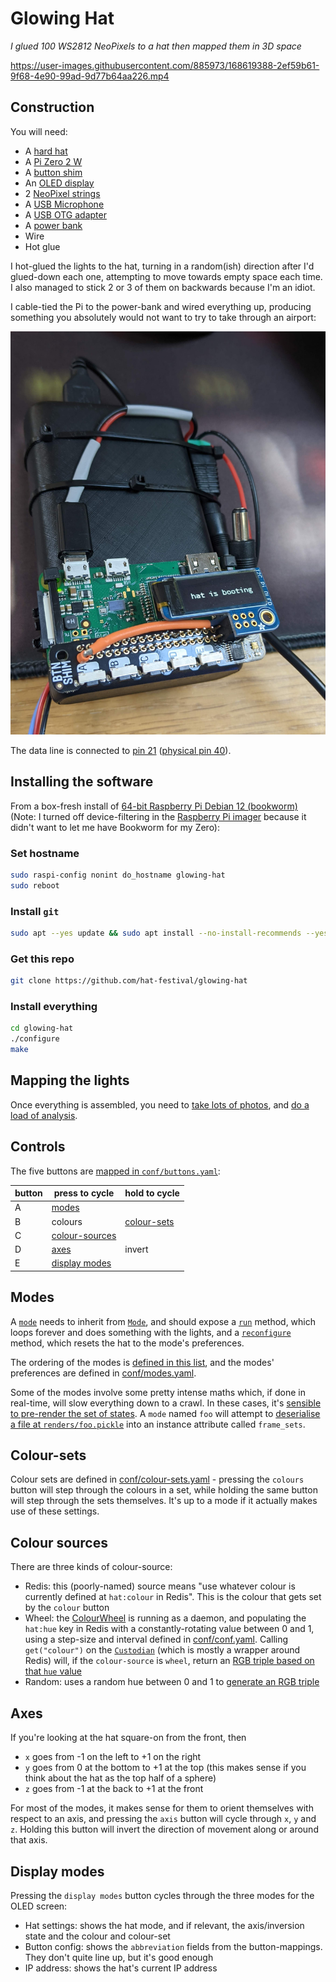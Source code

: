 # Glowing Hat

_I glued 100 WS2812 NeoPixels to a hat then mapped them in 3D space_

https://user-images.githubusercontent.com/885973/168619388-2ef59b61-9f68-4e90-99ad-9d77b64aa226.mp4

## Construction

You will need:

- A [hard hat](https://www.ebay.co.uk/itm/262923531316)
- A [Pi Zero 2 W](https://www.raspberrypi.com/products/raspberry-pi-zero-2-w/)
- A [button shim](https://thepihut.com/products/button-shim)
- An [OLED display](https://thepihut.com/products/adafruit-pioled-128x32-monochrome-oled-add-on-for-raspberry-pi-ada3527)
- 2 [NeoPixel strings](https://shop.pimoroni.com/products/rgb-led-wire?variant=31607418159187)
- A [USB Microphone](https://www.ebay.co.uk/itm/404669701943)
- A [USB OTG adapter](https://www.ebay.co.uk/itm/114893009469)
- A [power bank](https://www.ebay.co.uk/itm/133977636736)
- Wire
- Hot glue

I hot-glued the lights to the hat, turning in a random(ish) direction after I'd glued-down each one, attempting to move towards empty space each time. I also managed to stick 2 or 3 of them on backwards because I'm an idiot.

I cable-tied the Pi to the power-bank and wired everything up, producing something you absolutely would not want to try to take through an airport:

![not a bomb](assets/power-bank.jpg)

The data line is connected to [pin 21](lib/hat.py#L23) ([physical pin 40](https://pinout.xyz/pinout/pin40_gpio21)).

## Installing the software

From a box-fresh install of [64-bit Raspberry Pi Debian 12 (bookworm)](https://www.raspberrypi.com/software/operating-systems/#raspberry-pi-os-64-bit) (Note: I turned off device-filtering in the [Raspberry Pi imager](https://www.raspberrypi.com/software/) because it didn't want to let me have Bookworm for my Zero):

### Set hostname

```bash
sudo raspi-config nonint do_hostname glowing-hat
sudo reboot
```

### Install `git`

```bash
sudo apt --yes update && sudo apt install --no-install-recommends --yes git
```

### Get this repo

```bash
git clone https://github.com/hat-festival/glowing-hat
```

### Install everything

```bash
cd glowing-hat
./configure
make
```

## Mapping the lights

Once everything is assembled, you need to [take lots of photos](camera/README.md), and [do a load of analysis](analysis/README.md).

## Controls

The five buttons are [mapped in `conf/buttons.yaml`](conf/buttons.yaml):

| button | press to cycle                    | hold to cycle               |
| ------ | --------------------------------- | --------------------------- |
| A      | [modes](#modes)                   |                             |
| B      | colours                           | [colour-sets](#colour-sets) |
| C      | [colour-sources](#colour-sources) |                             |
| D      | [axes](#axes)                     | invert                      |
| E      | [display modes](#display-modes)   |                             |

## Modes

A [`mode`](lib/modes/cuttlefish.py) needs to inherit from [`Mode`](lib/mode.py), and should expose a [`run`](lib/modes/cuttlefish.py#L26) method, which loops forever and does something with the lights, and a [`reconfigure`](lib/modes/cuttlefish.py#L19) method, which resets the hat to the mode's preferences.

The ordering of the modes is [defined in this list](lib/modes_list.py#L8-L15), and the modes' preferences are defined in [conf/modes.yaml](conf/modes.yaml).

Some of the modes involve some pretty intense maths which, if done in real-time, will slow everything down to a crawl. In these cases, it's [sensible to pre-render the set of states](lib/renderers/rotator.py). A `mode` named `foo` will attempt to [deserialise a file at `renders/foo.pickle`](lib/mode.py#L67) into an instance attribute called `frame_sets`.

## Colour-sets

Colour sets are defined in [conf/colour-sets.yaml](conf/colour-sets.yaml) - pressing the `colours` button will step through the colours in a set, while holding the same button will step through the sets themselves. It's up to a mode if it actually makes use of these settings.

## Colour sources

There are three kinds of colour-source:

- Redis: this (poorly-named) source means "use whatever colour is currently defined at `hat:colour` in Redis". This is the colour that gets set by the `colour` button
- Wheel: the [ColourWheel](lib/colour_wheel.py) is running as a daemon, and populating the `hat:hue` key in Redis with a constantly-rotating value between 0 and 1, using a step-size and interval defined in [conf/conf.yaml](conf/conf.yaml#L23-L25). Calling `get("colour")` on the [`Custodian`](lib/custodian.py) (which is mostly a wrapper around Redis) will, if the `colour-source` is `wheel`, return an [RGB triple based on that `hue` value](lib/tools.py#L7-L9)
- Random: uses a random hue between 0 and 1 to [generate an RGB triple](lib/tools.py#L7-L9)

## Axes

If you're looking at the hat square-on from the front, then

- `x` goes from -1 on the left to +1 on the right
- `y` goes from 0 at the bottom to +1 at the top (this makes sense if you think about the hat as the top half of a sphere)
- `z` goes from -1 at the back to +1 at the front

For most of the modes, it makes sense for them to orient themselves with respect to an axis, and pressing the `axis` button will cycle through `x`, `y` and `z`. Holding this button will invert the direction of movement along or around that axis.

## Display modes

Pressing the `display modes` button cycles through the three modes for the OLED screen:

- Hat settings: shows the hat mode, and if relevant, the axis/inversion state and the colour and colour-set
- Button config: shows the `abbreviation` fields from the button-mappings. They don't quite line up, but it's good enough
- IP address: shows the hat's current IP address
